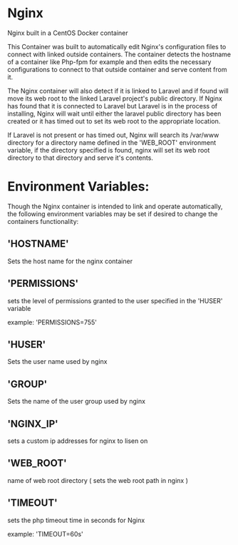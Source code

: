 Nginx
=====

Nginx built in a CentOS Docker container

This Container was built to automatically edit Nginx's configuration files to connect with linked outside containers. The container detects the hostname of a container like Php-fpm for example and then edits the necessary configurations to connect to that outside container and serve content from it. 

The Nginx container will also detect if it is linked to Laravel and if found will move its web root to the linked Laravel project's public directory. If Nginx has found that it is connected to Laravel but Laravel is in the process of installing, Nginx will wait until either the laravel public directory has been created or it has timed out to set its web root to the appropriate location. 

If Laravel is not present or has timed out, Nginx will search its /var/www directory for a directory name defined in the 'WEB_ROOT' environment variable, if the directory specified is found, nginx will set its web root directory to that directory and serve it's contents.

Environment Variables:
=
Though the Nginx container is intended to link and operate automatically, the following environment variables may be set if desired to change the containers functionality:

'HOSTNAME'
-
Sets the host name for the nginx container 

'PERMISSIONS'
-
sets the level of permissions granted to the user specified in the 'HUSER' variable

example: 'PERMISSIONS=755'

'HUSER'
-
Sets the user name used by nginx

'GROUP'
-
Sets the name of the user group used by nginx

'NGINX_IP'
-
sets a custom ip addresses for nginx to lisen on

'WEB_ROOT'
-
 name of web root directory ( sets the web root path in nginx )
 
'TIMEOUT'
-
 sets the php timeout time in seconds for Nginx 
 
 example: 'TIMEOUT=60s'




